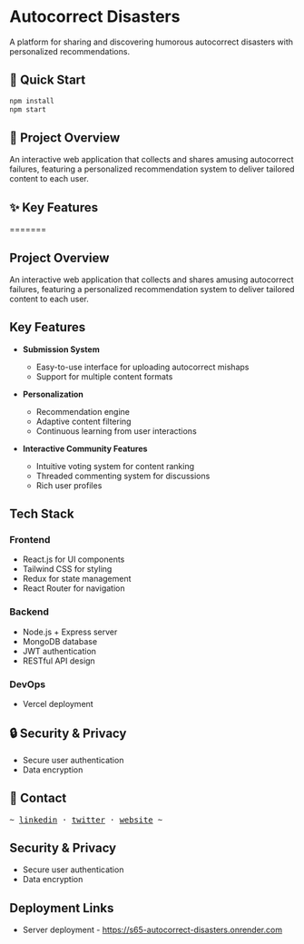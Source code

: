 # Autocorrect Disasters

A platform for sharing and discovering humorous autocorrect disasters with personalized recommendations.

## 🚀 Quick Start

```bash
npm install
npm start
```

## 🎯 Project Overview

An interactive web application that collects and shares amusing autocorrect failures, featuring a personalized recommendation system to deliver tailored content to each user.

## ✨ Key Features
=======
## Project Overview

An interactive web application that collects and shares amusing autocorrect failures, featuring a personalized recommendation system to deliver tailored content to each user.

## Key Features

- **Submission System**
  - Easy-to-use interface for uploading autocorrect mishaps
  - Support for multiple content formats

- **Personalization**
  - Recommendation engine
  - Adaptive content filtering
  - Continuous learning from user interactions

- **Interactive Community Features**
  - Intuitive voting system for content ranking
  - Threaded commenting system for discussions
  - Rich user profiles

## Tech Stack

### Frontend
- React.js for UI components
- Tailwind CSS for styling
- Redux for state management
- React Router for navigation

### Backend
- Node.js + Express server
- MongoDB database
- JWT authentication
- RESTful API design

### DevOps
- Vercel deployment

## 🔒 Security & Privacy

- Secure user authentication
- Data encryption

## 🤝 Contact

<p align="left"><samp> ~
   <a href="https://linkedin.com/in/vereoman/" target="_blank">linkedin</a>
   ·
   <a href="https://x.com/vereoman" target="_blank">twitter</a>
   ·
   <a href="https://gravatar.com/vereoman" target="_blank">website</a>
   ~ </samp>
</p>

## Security & Privacy
- Secure user authentication
- Data encryption

## Deployment Links
- Server deployment - https://s65-autocorrect-disasters.onrender.com